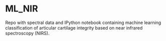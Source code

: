 # ML_NIR
Repo with spectral data and IPython notebook containing machine learning classification of articular cartilage integrity based on near infrared spectroscopy (NIRS).
